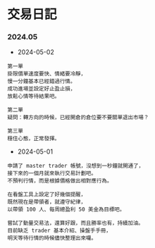 # 交易日記

### 2024.05

- 2024-05-02
```
第一單
掛限價單速度要快、情緒要冷靜，
慢一分鐘基本已經錯過行情。
成功進場並設定好止盈止損，
放鬆心情等待結果吧。

第二單
疑問：轉方向的時候，已經開倉的倉位要不要關單退出市場？

第三單
穩住心態，正常發揮。
```

- 2024-05-01
```
申請了 master trader 帳號，沒想到一秒鐘就開通了，
接下來的一個月就來執行交易計劃吧。
不預判行情，而是根據價格做出相對應行為。

在看盤工具上設定了好幾個提醒，
既然現在是帶領者，就遵守紀律，
以帶領 100 人、每周總盈利 50 美金為目標吧。

嘗試了動量交易法，還算好跟，而且勝率也有，持續加油。
目前缺乏 trader 基本介紹、操盤手手冊，
明天等待行情的時候儘快整理出來囉。
```
